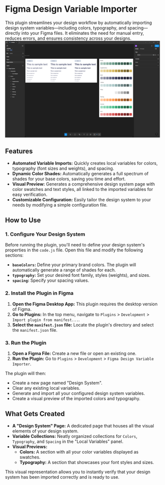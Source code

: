 # Figma Design Variable Importer

This plugin streamlines your design workflow by automatically importing design system variables—including colors, typography, and spacing—directly into your Figma files. It eliminates the need for manual entry, reduces errors, and ensures consistency across your designs.
![Design System](https://raw.githubusercontent.com/mjavason/Figma-Design-System-Importer/main/public/design-system-screenshot.png)

## Features

- **Automated Variable Imports:** Quickly creates local variables for colors, typography (font sizes and weights), and spacing.
- **Dynamic Color Shades:** Automatically generates a full spectrum of shades for your base colors, saving you time and effort.
- **Visual Preview:** Generates a comprehensive design system page with color swatches and text styles, all linked to the imported variables for easy verification.
- **Customizable Configuration:** Easily tailor the design system to your needs by modifying a simple configuration file.

## How to Use

### 1. Configure Your Design System

Before running the plugin, you'll need to define your design system's properties in the `code.js` file. Open this file and modify the following sections:

- **`baseColors`:** Define your primary brand colors. The plugin will automatically generate a range of shades for each.
- **`typography`:** Set your desired font family, styles (weights), and sizes.
- **`spacing`:** Specify your spacing values.

### 2. Install the Plugin in Figma

1.  **Open the Figma Desktop App:** This plugin requires the desktop version of Figma.
2.  **Go to Plugins:** In the top menu, navigate to `Plugins` > `Development` > `Import plugin from manifest...`.
3.  **Select the `manifest.json` file:** Locate the plugin's directory and select the `manifest.json` file.

### 3. Run the Plugin

1.  **Open a Figma File:** Create a new file or open an existing one.
2.  **Run the Plugin:** Go to `Plugins` > `Development` > `Figma Design Variable Importer`.

The plugin will then:

- Create a new page named "Design System".
- Clear any existing local variables.
- Generate and import all your configured design system variables.
- Create a visual preview of the imported colors and typography.

## What Gets Created

- **A "Design System" Page:** A dedicated page that houses all the visual elements of your design system.
- **Variable Collections:** Neatly organized collections for `Colors`, `Typography`, and `Spacing` in the "Local Variables" panel.
- **Visual Previews:**
  - **Colors:** A section with all your color variables displayed as swatches.
  - **Typography:** A section that showcases your font styles and sizes.

This visual representation allows you to instantly verify that your design system has been imported correctly and is ready to use.

